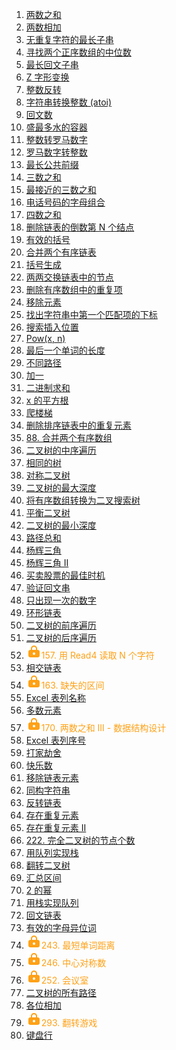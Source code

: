 1. <a href='1. 两数之和'>两数之和</a>
2. <a href='2. 两数相加'>两数相加</a>
3. <a href='3. 无重复字符的最长子串'>无重复字符的最长子串</a>
4. <a href='4. 寻找两个正序数组的中位数'>寻找两个正序数组的中位数</a>
5. <a href='5. 最长回文子串'>最长回文子串</a>
6. <a href='6. Z 字形变换'>Z 字形变换</a>
7. <a href='7. 整数反转'>整数反转</a>
8. <a href='8. 字符串转换整数 (atoi)'>字符串转换整数 (atoi)</a>
9. <a href='9. 回文数'>回文数</a>
10. <a href='11. 盛最多水的容器'>盛最多水的容器</a>
11. <a href='12. 整数转罗马数字'>整数转罗马数字</a>
12. <a href='13. 罗马数字转整数'>罗马数字转整数</a>
13. <a href='14. 最长公共前缀'>最长公共前缀</a>
14. <a href='15. 三数之和'>三数之和</a>
15. <a href='16. 最接近的三数之和'>最接近的三数之和</a>
16. <a href='17. 电话号码的字母组合'>电话号码的字母组合</a>
17. <a href='18. 四数之和'>四数之和</a>
18. <a href='19. 删除链表的倒数第 N 个结点'>删除链表的倒数第 N 个结点</a>
19. <a href='20. 有效的括号'>有效的括号</a>
20. <a href='21. 合并两个有序链表'>合并两个有序链表</a>
21. <a href='22. 括号生成'>括号生成</a>
22. <a href='24. 两两交换链表中的节点'>两两交换链表中的节点</a>
23. <a href='26. 删除有序数组中的重复项'>删除有序数组中的重复项</a>
24. <a href='27. 移除元素'>移除元素</a>
25. <a href='28. 找出字符串中第一个匹配项的下标'>找出字符串中第一个匹配项的下标</a>
26. <a href='35. 搜索插入位置'>搜索插入位置</a>
27. <a href='50. Pow(x, n)'>Pow(x, n)</a>
28. <a href='58. 最后一个单词的长度'>最后一个单词的长度</a>
29. <a href='62. 不同路径'>不同路径</a>
30. <a href='66. 加一'>加一</a>
31. <a href='67. 二进制求和'>二进制求和</a>
32. <a href='69. x 的平方根'>x 的平方根</a>
33. <a href='70. 爬楼梯'>爬楼梯</a>
34. <a href='83. 删除排序链表中的重复元素'>删除排序链表中的重复元素</a>
35. <a href='88. 合并两个有序数组'>88. 合并两个有序数组</a>
36. <a href='94. 二叉树的中序遍历'>二叉树的中序遍历</a>
37. <a href='100. 相同的树'>相同的树</a>
38. <a href='101. 对称二叉树'>对称二叉树</a>
39. <a href='104. 二叉树的最大深度'>二叉树的最大深度</a>
40. <a href='108. 将有序数组转换为二叉搜索树'>将有序数组转换为二叉搜索树</a>
41. <a href='110. 平衡二叉树'>平衡二叉树</a>
42. <a href='111. 二叉树的最小深度'>二叉树的最小深度</a>
43. <a href='112. 路径总和'>路径总和</a>
44. <a href='118. 杨辉三角'>杨辉三角</a>
45. <a href='119. 杨辉三角 II'>杨辉三角 II</a>
46. <a href='121. 买卖股票的最佳时机'>买卖股票的最佳时机</a>
47. <a href='125. 验证回文串'>验证回文串</a>
48. <a href='136. 只出现一次的数字'>只出现一次的数字</a>
49. <a href='141. 环形链表'>环形链表</a>
50. <a href='144. 二叉树的前序遍历'>二叉树的前序遍历</a>
51. <a href='145. 二叉树的后序遍历'>二叉树的后序遍历</a>
52. <img src="./lock.svg" alt="lock" style="display:inline-block;" /><span style="color:#ffa116">157. 用 Read4 读取 N 个字符</span>
53. <a href='160. 相交链表'>相交链表</a>
54. <img src="./lock.svg" alt="lock" style="display:inline-block;" /><span style="color:#ffa116">163. 缺失的区间</span>
55. <a href='168. Excel 表列名称'>Excel 表列名称</a>
56. <a href='169. 多数元素'>多数元素</a>
57. <img src="./lock.svg" alt="lock" style="display:inline-block;" /><span style="color:#ffa116">170. 两数之和 III - 数据结构设计</span>
58. <a href='171. Excel 表列序号'>Excel 表列序号</a>
59. <a href='198. 打家劫舍'>打家劫舍</a>
60. <a href='202. 快乐数'>快乐数</a>
61. <a href='203. 移除链表元素'>移除链表元素</a>
62. <a href='205. 同构字符串'>同构字符串</a>
63. <a href='206. 反转链表'>反转链表</a>
64. <a href='217. 存在重复元素'>存在重复元素</a>
65. <a href='219. 存在重复元素 II'>存在重复元素 II</a>
66. <a href='222. 完全二叉树的节点个数'>222. 完全二叉树的节点个数</a>
67. <a href='225. 用队列实现栈'>用队列实现栈</a>
68. <a href='226. 翻转二叉树'>翻转二叉树</a>
69. <a href='228. 汇总区间'>汇总区间</a>
70. <a href='231. 2 的幂'>2 的幂</a>
71. <a href='232. 用栈实现队列'>用栈实现队列</a>
72. <a href='234. 回文链表'>回文链表</a>
73. <a href='242. 有效的字母异位词'>有效的字母异位词</a>
74. <img src="./lock.svg" alt="lock" style="display:inline-block;" /><span style="color:#ffa116">243. 最短单词距离</span>
75. <img src="./lock.svg" alt="lock" style="display:inline-block;" /><span style="color:#ffa116">246. 中心对称数</span>
76. <img src="./lock.svg" alt="lock" style="display:inline-block;" /><span style="color:#ffa116">252. 会议室</span>
77. <a href='257. 二叉树的所有路径'>二叉树的所有路径</a>
78. <a href='258. 各位相加'>各位相加</a>
79. <img src="./lock.svg" alt="lock" style="display:inline-block;" /><span style="color:#ffa116">293. 翻转游戏</span>
80. <a href='500. 键盘行'>键盘行</a>
